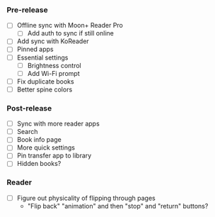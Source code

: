 ### Pre-release
- [ ] Offline sync with Moon+ Reader Pro
  - [ ] Add auth to sync if still online
- [ ] Add sync with KoReader
- [ ] Pinned apps
- [ ] Essential settings
  - [ ] Brightness control
  - [ ] Add Wi-Fi prompt
- [ ] Fix duplicate books
- [ ] Better spine colors

### Post-release
- [ ] Sync with more reader apps
- [ ] Search
- [ ] Book info page
- [ ] More quick settings
- [ ] Pin transfer app to library
- [ ] Hidden books?

### Reader
- [ ] Figure out physicality of flipping through pages
  - "Flip back" "animation" and then "stop" and "return" buttons?